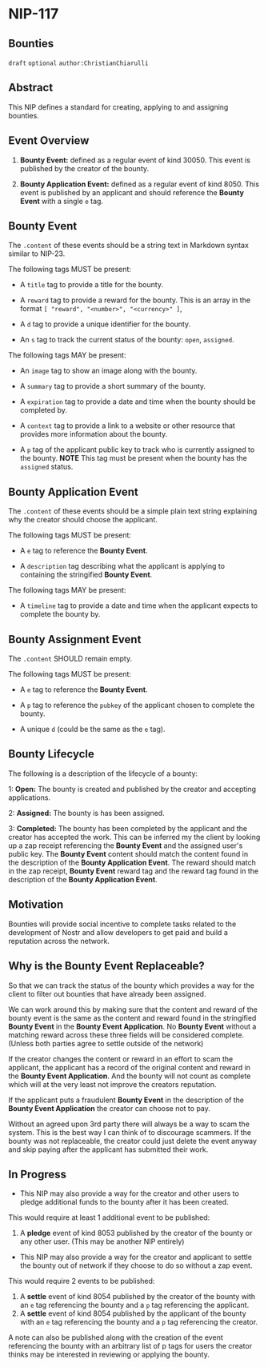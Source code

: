 NIP-117
======

Bounties
------

`draft` `optional` `author:ChristianChiarulli`

## Abstract

This NIP defines a standard for creating, applying to and assigning bounties.

## Event Overview

1. **Bounty Event:** defined as a regular event of kind 30050. This event is published by the creator of the bounty.

2. **Bounty Application Event:** defined as a regular event of kind 8050. This event is published by an applicant and should reference the **Bounty Event** with a single `e` tag.

## Bounty Event

The `.content` of these events should be a string text in Markdown syntax similar to NIP-23.

The following tags MUST be present:

- A `title` tag to provide a title for the bounty.

- A `reward` tag to provide a reward for the bounty. This is an array in the format `[ "reward", "<number>", "<currency>" ]`,

- A `d` tag to provide a unique identifier for the bounty.

- An `s` tag to track the current status of the bounty: `open`, `assigned`.

The following tags MAY be present:

- An `image` tag to show an image along with the bounty.

- A `summary` tag to provide a short summary of the bounty.

- A `expiration` tag to provide a date and time when the bounty should be completed by.

- A `context` tag to provide a link to a website or other resource that provides more information about the bounty.

- A `p` tag of the applicant public key to track who is currently assigned to the bounty. **NOTE** This tag must be present when the bounty has the `assigned` status.

## Bounty Application Event

The `.content` of these events should be a simple plain text string explaining why the creator should choose the applicant.

The following tags MUST be present:

- A `e` tag to reference the **Bounty Event**.

- A `description` tag describing what the applicant is applying to containing the stringified **Bounty Event**.

The following tags MAY be present:

- A `timeline` tag to provide a date and time when the applicant expects to complete the bounty by.

## Bounty Assignment Event

The `.content` SHOULD remain empty.

The following tags MUST be present:

- A `e` tag to reference the **Bounty Event**.

- A `p` tag to reference the `pubkey` of the applicant chosen to complete the bounty.

- A unique `d` (could be the same as the `e` tag).

## Bounty Lifecycle

The following is a description of the lifecycle of a bounty:

1: **Open:** The bounty is created and published by the creator and accepting applications.

2: **Assigned:** The bounty is has been assigned. 

3: **Completed:** The bounty has been completed by the applicant and the creator has accepted the work. This can be inferred my the client by looking up a zap receipt referencing the **Bounty Event** and the assigned user's public key. The **Bounty Event** content should match the content found in the description of the **Bounty Application Event**. The reward should match in the zap receipt, **Bounty Event** reward tag and the reward tag found in the description of the **Bounty Application Event**.

## Motivation

Bounties will provide social incentive to complete tasks related to the development of Nostr and allow developers to get paid and build a reputation across the network.

## Why is the Bounty Event Replaceable?

So that we can track the status of the bounty which provides a way for the client to filter out bounties that have already been assigned.

We can work around this by making sure that the content and reward of the bounty event is the same as the content and reward found in the stringified **Bounty Event** in the **Bounty Event Application**. No **Bounty Event** without a matching reward across these three fields will be considered complete. (Unless both parties agree to settle outside of the network)

If the creator changes the content or reward in an effort to scam the applicant, the applicant has a record of the original content and reward in the **Bounty Event Application**. And the bounty will not count as complete which will at the very least not improve the creators reputation.

If the applicant puts a fraudulent **Bounty Event** in the description of the **Bounty Event Application** the creator can choose not to pay.

Without an agreed upon 3rd party there will always be a way to scam the system. This is the best way I can think of to discourage scammers.
If the bounty was not replaceable, the creator could just delete the event anyway and skip paying after the applicant has submitted their work.

## In Progress

- This NIP may also provide a way for the creator and other users to pledge additional funds to the bounty after it has been created.

This would require at least 1 additional event to be published:

1. A **pledge** event of kind 8053 published by the creator of the bounty or any other user. (This may be another NIP entirely)

- This NIP may also provide a way for the creator and applicant to settle the bounty out of network if they choose to do so without a zap event.

This would require 2 events to be published:

1. A **settle** event of kind 8054 published by the creator of the bounty with an `e` tag referencing the bounty and a `p` tag referencing the applicant.
1. A **settle** event of kind 8054 published by the applicant of the bounty with an `e` tag referencing the bounty and a `p` tag referencing the creator.

A note can also be published along with the creation of the event referencing the bounty with an arbitrary list of p tags for users the creator thinks may be interested in reviewing or applying the bounty.

